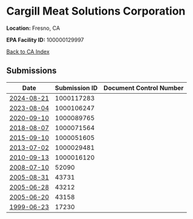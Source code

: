 # Cargill Meat Solutions Corporation

**Location:** Fresno, CA

**EPA Facility ID:** 100000129997

[Back to CA Index](../../index.md)

## Submissions

| Date | Submission ID | Document Control Number |
|------|--------------|-------------------------|
| [2024-08-21](submissions/1000117283.md) | 1000117283 |  |
| [2023-08-04](submissions/1000106247.md) | 1000106247 |  |
| [2020-09-10](submissions/1000089765.md) | 1000089765 |  |
| [2018-08-07](submissions/1000071564.md) | 1000071564 |  |
| [2015-09-10](submissions/1000051605.md) | 1000051605 |  |
| [2013-07-02](submissions/1000029481.md) | 1000029481 |  |
| [2010-09-13](submissions/1000016120.md) | 1000016120 |  |
| [2008-07-10](submissions/52090.md) | 52090 |  |
| [2005-08-31](submissions/43731.md) | 43731 |  |
| [2005-06-28](submissions/43212.md) | 43212 |  |
| [2005-06-20](submissions/43158.md) | 43158 |  |
| [1999-06-23](submissions/17230.md) | 17230 |  |
